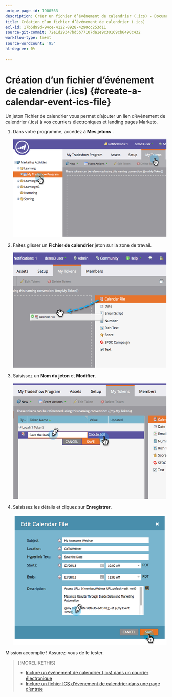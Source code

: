 ```yaml
---
unique-page-id: 1900563
description: Créer un fichier d’événement de calendrier (.ics) - Documents Marketo - Documentation du produit
title: Création d’un fichier d’événement de calendrier (.ics)
exl-id: 17b5d99d-94ce-4122-8928-4290cc253d11
source-git-commit: 72e1d29347bd5b77107da1e9c30169cb6490c432
workflow-type: tm+mt
source-wordcount: '95'
ht-degree: 0%

---
```


# Création d’un fichier d’événement de calendrier (.ics) {#create-a-calendar-event-ics-file}

Un jeton Fichier de calendrier vous permet d’ajouter un lien d’événement de calendrier (.ics) à vos courriers électroniques et landing pages Marketo.

1. Dans votre programme, accédez à **Mes jetons** .

   ![](assets/image2014-9-11-15-3a33-3a27.png)

1. Faites glisser un **Fichier de calendrier** jeton sur la zone de travail.

   ![](assets/image2014-9-11-15-3a34-3a0.png)

1. Saisissez un **Nom du jeton** et **Modifier**.

   ![](assets/image2014-9-11-15-3a34-3a10.png)

1. Saisissez les détails et cliquez sur **Enregistrer**.

   ![](assets/image2014-9-11-15-3a34-3a16.png)

Mission accomplie ! Assurez-vous de le tester.

>[!MORELIKETHIS]
>
>* [Inclure un événement de calendrier (.ics) dans un courrier électronique](/help/marketo/product-docs/email-marketing/general/functions-in-the-editor/include-a-calendar-event-ics-in-an-email.md)
>* [Inclure un fichier ICS d’événement de calendrier dans une page d’entrée](/help/marketo/product-docs/demand-generation/landing-pages/personalizing-landing-pages/include-a-calendar-event-ics-file-in-a-landing-page.md)


